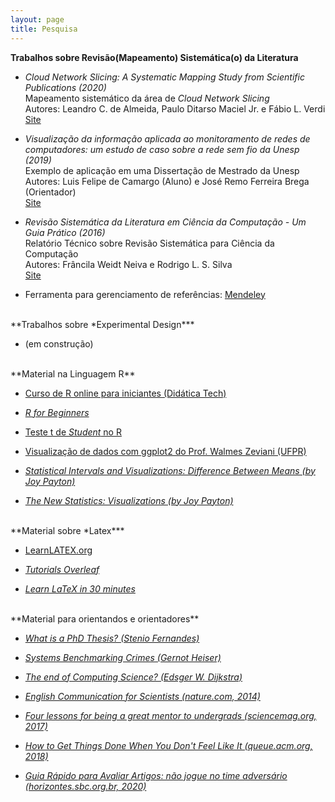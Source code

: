 ```yaml
---
layout: page
title: Pesquisa
---
```


<!---
<br/>
**Oportunidades**

* Proposta de projetos de pesquisa ou desenvolvimento tecnológico <br/>
  Prazo para manifestação de interesse: 05/07/2020 <br/>
  [Site](https://pdmjr.github.io/pesquisa/oportunidades)
-->

**Trabalhos sobre Revisão(Mapeamento) Sistemática(o) da Literatura**

* *Cloud Network Slicing: A Systematic Mapping Study from Scientific Publications (2020)* <br/>
  Mapeamento sistemático da área de *Cloud Network Slicing* <br/>
  Autores: Leandro C. de Almeida, Paulo Ditarso Maciel Jr. e Fábio L. Verdi <br/>
  [Site](https://arxiv.org/abs/2004.13675)

* *Visualização da informação aplicada ao monitoramento de redes de computadores: um estudo de caso sobre a rede sem fio da Unesp (2019)* <br/>
  Exemplo de aplicação em uma Dissertação de Mestrado da Unesp <br/>
  Autores: Luis Felipe de Camargo (Aluno) e José Remo Ferreira Brega (Orientador) <br/>
  [Site](https://repositorio.unesp.br/handle/11449/183374)
  
* *Revisão Sistemática da Literatura em Ciência da Computação -­ Um Guia Prático (2016)* <br/>
  Relatório Técnico sobre Revisão Sistemática para Ciência da Computação <br/>
  Autores: Frâncila Weidt Neiva e Rodrigo L. S. Silva <br/>
  [Site](https://bit.ly/2VvLu5Q)

* Ferramenta para gerenciamento de referências: [Mendeley](http://www.mendely.com)

<br/>
**Trabalhos sobre *Experimental Design***

* (em construção)

<br/>
**Material na Linguagem R**

* [Curso de R online para iniciantes (Didática Tech)](https://didatica.tech/curso-de-r-online-para-iniciantes/)

* [*R for Beginners*](https://cran.r-project.org/doc/contrib/Paradis-rdebuts_en.pdf)

* [Teste t de *Student* no R](http://rstudio-pubs-static.s3.amazonaws.com/408638_6679293d4c7a415eaebe00faa3aea0cb.html)

* [Visualização de dados com ggplot2 do Prof. Walmes Zeviani (UFPR)](http://leg.ufpr.br/~walmes/cursoR/data-vis/slides/08-ggplot2.pdf)

* [*Statistical Intervals and Visualizations: Difference Between Means (by Joy Payton)*](https://education.arcus.chop.edu/cumming-1-ggplot/)

* [*The New Statistics: Visualizations (by Joy Payton)*](https://rpubs.com/pm0kjp/new-statistics)

<br/>
**Material sobre *Latex***

* [LearnLATEX.org](https://www.learnlatex.org/pt/)

* [*Tutorials Overleaf*](https://pt.overleaf.com/learn/latex/Tutorials)

* [*Learn LaTeX in 30 minutes*](https://www.overleaf.com/learn/latex/Learn_LaTeX_in_30_minutes)

<br/>
**Material para orientandos e orientadores**

* *[What is a PhD Thesis? (Stenio Fernandes)](https://www.steniofernandes.com/miscellaneous/whatisaphdthesis)*

* *[Systems Benchmarking Crimes (Gernot Heiser)](https://www.cse.unsw.edu.au/~gernot/benchmarking-crimes.html)*

* *[The end of Computing Science? (Edsger W. Dijkstra)](https://www.cs.utexas.edu/users/EWD/transcriptions/EWD13xx/EWD1304.html)*

* *[English Communication for Scientists (nature.com, 2014)](https://www.nature.com/scitable/ebooks/english-communication-for-scientists-14053993/contents/)*

* *[Four lessons for being a great mentor to undergrads (sciencemag.org, 2017)](https://www.sciencemag.org/careers/2017/11/four-lessons-being-great-mentor-undergrads?fbclid=IwAR3sNN8d2tY6QaiwqrpRs9VPJonfeLzLS43MQeXemZ0esIyYnBPtvWOTOGk)*

* *[How to Get Things Done When You Don't Feel Like It (queue.acm.org, 2018)](https://queue.acm.org/detail.cfm?id=3280677)*

* *[Guia Rápido para Avaliar Artigos: não jogue no time adversário (horizontes.sbc.org.br, 2020)](http://horizontes.sbc.org.br/index.php/2021/01/guia-rapido-para-avaliar-artigos-nao-jogue-no-time-adversario/)*
